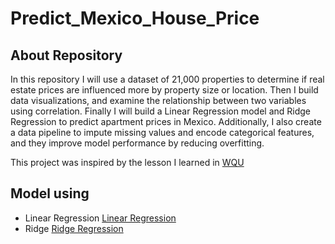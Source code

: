# Predict_Mexico_House_Price
## About Repository
In this repository I will use a dataset of 21,000 properties to determine if real estate prices are influenced more by property size or location. Then I build data visualizations, and examine the relationship between two variables using correlation. Finally I will build a Linear Regression model and Ridge Regression to predict apartment prices in Mexico. Additionally, I also create a data pipeline to impute missing values and encode categorical features, and they improve model performance by reducing overfitting.

This project was inspired by the lesson I learned in [WQU](https://www.wqu.edu/)

## Model using
* Linear Regression [Linear Regression](https://paperswithcode.com/method/linear-regression)
* Ridge [Ridge Regression](https://arxiv.org/pdf/1509.09169.pdf)
